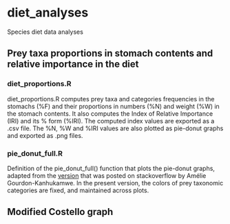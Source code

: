 # diet_analyses

Species diet data analyses

## Prey taxa proportions in stomach contents and relative importance in the diet

### diet_proportions.R
diet_proportions.R computes prey taxa and categories frequencies in the stomachs (%F) and their proportions in numbers (%N) and weight (%W) in the stomach contents. It also computes the Index of Relative Importance (IRI)  and its % form (%IRI). The computed index values are exported as a .csv file. The %N, %W and %IRI values are also plotted as pie-donut graphs and exported as .png files.

### pie_donut_full.R
Definition of the pie_donut_full() function that plots the pie-donut graphs, adapted from the [version](https://stackoverflow.com/questions/68095243/piedonut-how-to-change-color-of-pie-and-donut) that was posted on stackoverflow by Amélie Gourdon-Kanhukamwe. In the present version, the colors of prey taxonomic categories are fixed, and maintained across plots.

## Modified Costello graph

